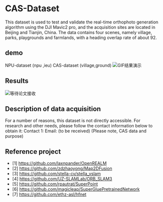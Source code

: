 ﻿# CAS-Dataset
This dataset is used to test and validate the real-time orthophoto generation algorithm using the DJI Mavic2 pro, and the acquisition sites are located in Beijing and Tianjin, China. The data contains four scenes, namely village, parks, playgrounds and farmlands, with a heading overlap rate of about 92.
## demo
NPU-dataset (npu ,ieu)
CAS-dataset (village,ground)
![GIF结果演示](resource/GUIshow.gif)

## Results

![等待论文接收](path/to/your/image.png)


## Description of data acquisition

For a number of reasons, this dataset is not directly accessible. For research and other needs, please follow the contact information below to obtain it:
Contact 1: Email: (to be received) (Please note, CAS data and purpose)

<!--## 研究团队


欢迎加入我们！-->


## Reference project

- [1] https://github.com/laxnpander/OpenREALM
- [2] https://github.com/zdzhaoyong/Map2DFusion
- [3] https://github.com/stella-cv/stella_vslam
- [4] https://github.com/UZ-SLAMLab/ORB_SLAM3
- [5] https://github.com/rpautrat/SuperPoint
- [6] https://github.com/magicleap/SuperGluePretrainedNetwork
- [7] https://github.com/ethz-asl/hfnet


<!--## 文章引用
 - [文章标题](链接) - 作者，年份
- [其他相关文献](链接) -->

